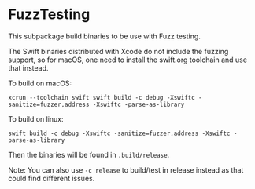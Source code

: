 # FuzzTesting

This subpackage build binaries to be use with Fuzz testing.

The Swift binaries distributed with Xcode do not include the fuzzing support, so
for macOS, one need to install the swift.org toolchain and use that instead.

To build on macOS:

```
xcrun --toolchain swift swift build -c debug -Xswiftc -sanitize=fuzzer,address -Xswiftc -parse-as-library
```

To build on linux:

```
swift build -c debug -Xswiftc -sanitize=fuzzer,address -Xswiftc -parse-as-library
```

Then the binaries will be found in `.build/release`.

Note: You can also use `-c release` to build/test in release instead as that
could find different issues.
